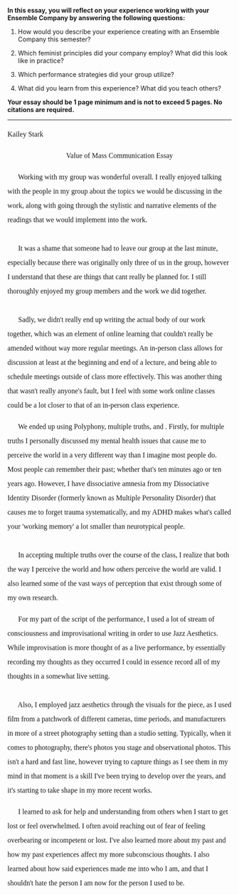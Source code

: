 <!--2020-12-3-AFR-E-->

**In this essay, you will reflect on your experience working with your Ensemble Company by answering the following questions:**

1. How would you describe your experience creating with an Ensemble Company this semester?

2. Which feminist principles did your company employ? What did this look like in practice?

3. Which performance strategies did your group utilize?

4. What did you learn from this experience? What did you teach others?

**Your essay should be 1 page minimum and is not to exceed 5 pages. No citations are required.**

---

<p style="line-height: 2; font-family: Times New Roman; font-size:16px">Kailey Stark</p>
<p style="text-align: center; line-height: 2; font-family: Times New Roman; font-size:16px">Value of Mass Communication  Essay</p>
<!--  -->
<!--  -->
<!--  -->
<p style="line-height: 2; font-family: Times New Roman; font-size: 16px;">
<!--  -->
&nbsp;&nbsp;&nbsp;&nbsp;&nbsp;
<!--  -->
<!-- 1. How would you describe your experience creating with an Ensemble Company this semester? -->
<!--  -->
Working with my group was wonderful overall. I really enjoyed talking with the people in my group about the topics we would be discussing in the work, along with going through the stylistic and narrative elements of the readings that we would implement into the work.
<!--  -->
<br><br> &nbsp;&nbsp;&nbsp;&nbsp;&nbsp;
<!--  -->
It was a shame that someone had to leave our group at the last minute, especially because there was originally only three of us in the group, however I understand that these are things that cant really be planned for. I still thoroughly enjoyed my group members and the work we did together.
<!--  -->
<br><br> &nbsp;&nbsp;&nbsp;&nbsp;&nbsp;
<!--  -->
Sadly, we didn't really end up writing the actual body of our work together, which was an element of online learning that couldn't really be amended without way more regular meetings. An in-person class allows for discussion at least at the beginning and end of a lecture, and being able to schedule meetings outside of class more effectively. This was another thing that wasn't really anyone's fault, but I feel with some work online classes could be a lot closer to that of an in-person class experience.
<!--  -->
<!--2. Which feminist principles did your company employ? What did this look like in practice?-->
<!--  -->
</p>
<p style="line-height: 2; font-family: Times New Roman; font-size: 16px;">
<!--  -->
&nbsp;&nbsp;&nbsp;&nbsp;&nbsp;
<!--  -->
We ended up using
<!--  -->
Polyphony, multiple truths, and <!--etc; fix the order-->.
<!--  -->
Firstly, for multiple truths I personally discussed my mental health issues that cause me to perceive the world in a very different way than I imagine most people do. Most people can remember their past; whether that's ten minutes ago or ten years ago. However, I have dissociative amnesia from my Dissociative Identity Disorder (formerly known as Multiple Personality Disorder) that causes me to forget trauma systematically, and my ADHD makes what's called your 'working memory' a lot smaller than neurotypical people.
<br><br> &nbsp;&nbsp;&nbsp;&nbsp;&nbsp;
In accepting multiple truths over the course of the class, I realize that both the way I perceive the world and how others perceive the world are valid. I also learned some of the vast ways of perception that exist through some of my own research.
<!--  -->
<!--3. Which performance strategies did your group utilize?-->
<!--  -->
<p style="line-height: 2; font-family: Times New Roman; font-size: 16px;">
<!--  -->
&nbsp;&nbsp;&nbsp;&nbsp;&nbsp;
<!--  -->
For my part of the script of the performance, I used a lot of stream of consciousness and improvisational writing in order to use Jazz Aesthetics. While improvisation is more thought of as a live performance, by essentially recording my thoughts as they occurred I could in essence record all of my thoughts in a somewhat live setting.
<br><br> &nbsp;&nbsp;&nbsp;&nbsp;&nbsp;
Also, I employed jazz aesthetics through the visuals for the piece, as I used film from a patchwork of different cameras, time periods, and manufacturers in more of a street photography setting than a studio setting. Typically, when it comes to photography, there's photos you stage and observational photos. This isn't a hard and fast line, however trying to capture things as I see them in my mind in that moment is a skill I've been trying to develop over the years, and it's starting to take shape in my more recent works.
<!--  -->
<!--4. What did you learn from this experience? What did you teach others?-->
<!--  -->
</p>
<p style="line-height: 2; font-family: Times New Roman; font-size: 16px;">
<!--  -->
&nbsp;&nbsp;&nbsp;&nbsp;&nbsp;
<!--  -->
I learned to ask for help and understanding from others when I start to get lost or feel overwhelmed. I often avoid reaching out of fear of feeling overbearing or incompetent or lost. I've also learned more about my past and how my past experiences affect my more subconscious thoughts. I also learned about how said experiences made me into who I am, and that I shouldn't hate the person I am now for the person I used to be.
</p>
<!--
abbreviation key
 -->
